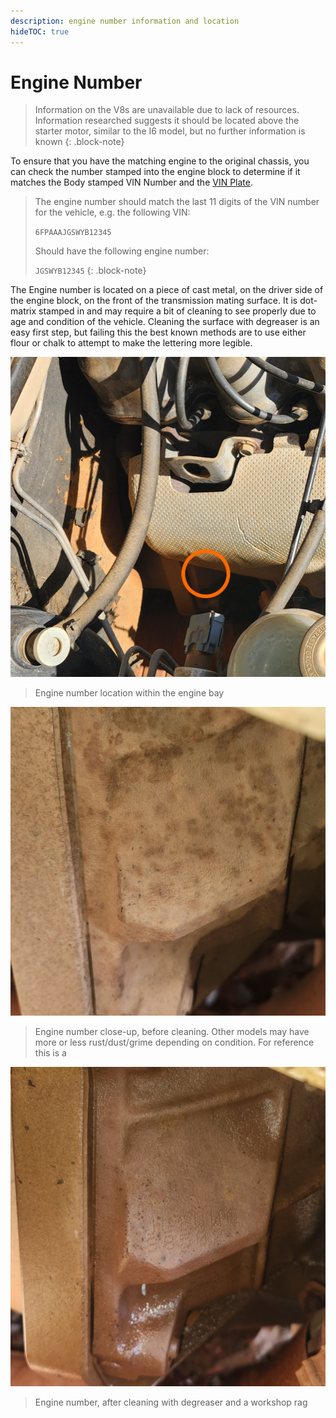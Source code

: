 ```yaml
---
description: engine number information and location
hideTOC: true
---
```


# Engine Number

> Information on the V8s are unavailable due to lack of resources. Information researched suggests it should be located above the starter motor, similar to the I6 model, but no further information is known
{: .block-note}

To ensure that you have the matching engine to the original chassis, you can check the number stamped into the engine block to determine if it matches the Body stamped VIN Number and the [VIN Plate](../../Miscellaneous/VIN/VIN.md#).

> The engine number should match the last 11 digits of the VIN number for the vehicle, e.g. the following VIN:
> 
> `6FPAAAJGSWYB12345`
>
> Should have the following engine number:
>
> `JGSWYB12345`
{: .block-note}

The Engine number is located on a piece of cast metal, on the driver side of the engine block, on the front of the transmission mating surface. It is dot-matrix stamped in and may require a bit of cleaning to see properly due to age and condition of the vehicle. Cleaning the surface with degreaser is an easy first step, but failing this the best known methods are to use either flour or chalk to attempt to make the lettering more legible.

![Engine Number Location](./engine-number-location.jpg)
> Engine number location within the engine bay

![Engine Number pre-clean](./engine-number-orig.jpg)
> Engine number close-up, before cleaning. Other models may have more or less rust/dust/grime depending on condition. For reference this is a 

![Engine Number post-clean](./engine-number-cleaned.jpg)
> Engine number, after cleaning with degreaser and a workshop rag